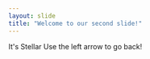 ```yaml
---
layout: slide
title: "Welcome to our second slide!"
---
```

It's Stellar
Use the left arrow to go back!
